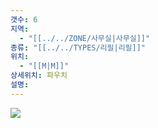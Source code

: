 ```yaml
---
갯수: 6
지역:
  - "[[../../ZONE/사무실|사무실]]"
종류: "[[../../TYPES/리필|리필]]"
위치:
  - "[[M|M]]"
상세위치: 파우치
설명:
---
```

![](http://192.168.50.22/devices/240608_IMG_0198.jpg)